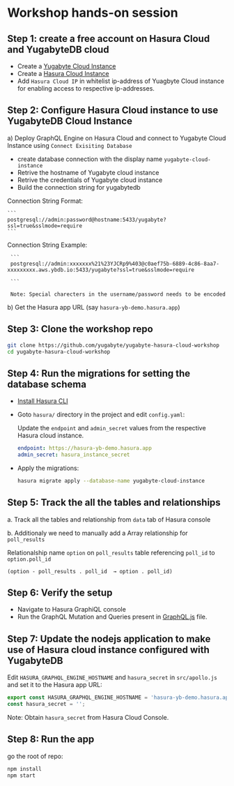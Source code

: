 # Workshop hands-on session

## Step 1: create a free account on Hasura Cloud and YugabyteDB cloud


- Create a [Yugabyte Cloud Instance](https://www.yugabyte.com/cloud/)
- Create a [Hasura Cloud Instance](https://cloud.hasura.io/signup?pg=products&plcmt=body&cta=get-started-for-free&tech=default)
- Add `Hasura Cloud IP` in whitelist ip-address of Yuagbyte Cloud instance for enabling access to respective ip-addresses.

## Step 2: Configure Hasura Cloud instance to use YugabyteDB Cloud Instance

  a) Deploy GraphQL Engine on Hasura Cloud and connect to Yugabyte Cloud Instance using `Connect Exisiting Database`

   - create database connection with the display name `yugabyte-cloud-instance`
   - Retrive the hostname of Yugabyte cloud instance
   - Retrive the credentials of Yugabyte cloud instance
   - Build the connection string for yugabytedb 

  Connection String Format:

    ```
    postgresql://admin:password@hostname:5433/yugabyte?ssl=true&sslmode=require
    ```

  Connection String Example:

     ```
     postgresql://admin:xxxxxxx%21%23YJCRp9%403@c0aef75b-6889-4c86-8aa7-xxxxxxxxx.aws.ybdb.io:5433/yugabyte?ssl=true&sslmode=require
     
     ```

     Note: Special charecters in the username/password needs to be encoded

  b) Get the Hasura app URL (say `hasura-yb-demo.hasura.app`)

## Step 3: Clone the workshop repo

  ```bash
  git clone https://github.com/yugabyte/yugabyte-hasura-cloud-workshop
  cd yugabyte-hasura-cloud-workshop
  ```

## Step 4: Run the migrations for setting the database schema

- [Install Hasura CLI](https://hasura.io/docs/latest/graphql/core/hasura-cli/install-hasura-cli.html)

- Goto `hasura/` directory in the project and edit `config.yaml`:

  Update the `endpoint` and `admin_secret` values from the respective Hasura cloud instance.

  ```yaml
  endpoint: https://hasura-yb-demo.hasura.app
  admin_secret: hasura_instance_secret
  ```
- Apply the migrations:

  ```bash
  hasura migrate apply --database-name yugabyte-cloud-instance
  ```


## Step 5: Track the all the tables and relationships

   a. Track all the tables and relationship from `data` tab of Hasura console

   b. Additionaly we need to manually add a Array relationship for `poll_results` 

   Relationalship name `option` on `poll_results` table referencing `poll_id` to `option.poll_id`

   ```
   (option - poll_results . poll_id  → option . poll_id)
   ```
   
## Step 6: Verify the setup

  - Navigate to Hasura GraphiQL console
  - Run the GraphQL Mutation and Queries present in [GraphQL.js](./src/GraphQL.js) file.

## Step 7: Update the nodejs application to make use of Hasura cloud instance configured with YugabyteDB

  Edit `HASURA_GRAPHQL_ENGINE_HOSTNAME` and `hasura_secret` in `src/apollo.js` and set it to the
  Hasura app URL:

  ```js
  export const HASURA_GRAPHQL_ENGINE_HOSTNAME = 'hasura-yb-demo.hasura.app';
  const hasura_secret = '';
  ```

  Note: Obtain `hasura_secret` from Hasura Cloud Console.

## Step 8: Run the app

go the root of repo:

  ```bash
  npm install
  npm start
  ```

